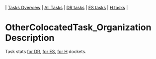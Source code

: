 | [Tasks Overview](tasks-overview.md) | [All Tasks](../alltasks.md) | [DR tasks](../docs-DR/tasklist.md) | [ES tasks](../docs-ES/tasklist.md) | [H tasks](../docs-H/tasklist.md) |

# OtherColocatedTask_Organization Description

Task stats [for DR](../docs-DR/OtherColocatedTask_Organization.md), [for ES](../docs-ES/OtherColocatedTask_Organization.md), [for H](../docs-H/OtherColocatedTask_Organization.md) dockets.

